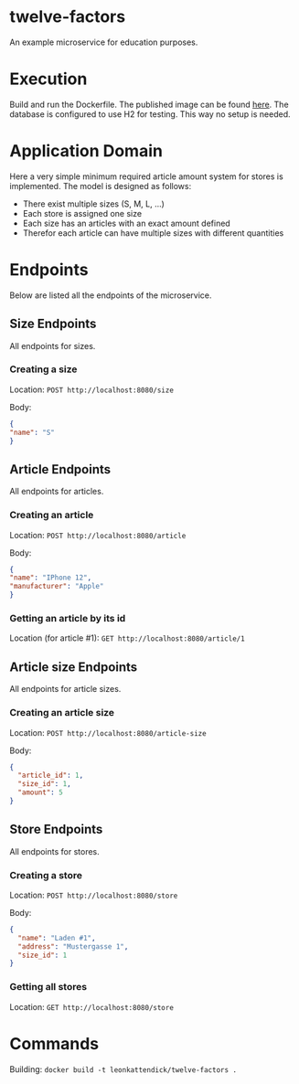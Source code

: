 # twelve-factors
An example microservice for education purposes.

# Execution
Build and run the Dockerfile. The published image can be found [here](https://hub.docker.com/r/leonkattendick/twelve-factors). The database is configured to use H2 for testing. This way no setup is needed.

# Application Domain
Here a very simple minimum required article amount system for stores is implemented. The model is designed as follows:
* There exist multiple sizes (S, M, L, ...)
* Each store is assigned one size
* Each size has an articles with an exact amount defined
* Therefor each article can have multiple sizes with different quantities

# Endpoints
Below are listed all the endpoints of the microservice.

## Size Endpoints
All endpoints for sizes.

### Creating a size
Location: ``POST http://localhost:8080/size``

Body: 
```json
{
"name": "S"
}
```

## Article Endpoints
All endpoints for articles.

### Creating an article
Location: ``POST http://localhost:8080/article``

Body: 
```json
{
"name": "IPhone 12",
"manufacturer": "Apple"
}
```

### Getting an article by its id
Location (for article #1): ``GET http://localhost:8080/article/1``

## Article size Endpoints
All endpoints for article sizes.

### Creating an article size
Location: ``POST http://localhost:8080/article-size``

Body:
```json
{
  "article_id": 1,
  "size_id": 1,
  "amount": 5
}
```

## Store Endpoints
All endpoints for stores.

### Creating a store
Location: ``POST http://localhost:8080/store``

Body:
```json
{
  "name": "Laden #1",
  "address": "Mustergasse 1",
  "size_id": 1
}
```

### Getting all stores
Location: ``GET http://localhost:8080/store``

# Commands
Building: `docker build -t leonkattendick/twelve-factors .`